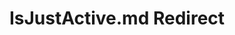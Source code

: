 ---
title: IsJustActive.md Redirect
redirect_to: /Pages/StereoKit/BtnStateExtensions/IsJustActive.html
---